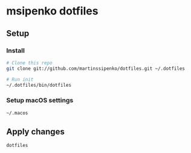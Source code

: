 # msipenko dotfiles

## Setup

### Install

```sh
# Clone this repo
git clone git://github.com/martinssipenko/dotfiles.git ~/.dotfiles

# Run init
~/.dotfiles/bin/dotfiles
```

### Setup macOS settings

```sh
~/.macos
```

## Apply changes

```sh
dotfiles
```
